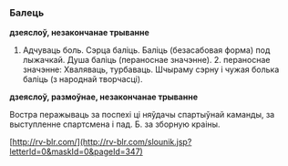 ### Балець
**дзеяслоў, незакончанае трыванне**

1. Адчуваць боль. Сэрца баліць. Баліць (безасабовая форма) под лыжачкай. Душа баліць (пераноснае значэнне). 2. пераноснае значэнне: Хваляваць, турбаваць. Шчыраму сэрну і чужая болька баліць (з народнай творчасці).

**дзеяслоў, размоўнае, незакончанае трыванне**

Востра перажываць за поспехі ці няўдачы спартыўнай каманды, за выступленне спартсмена і пад. Б. за зборную краіны.

<a rel="author">[http://rv-blr.com/](http://rv-blr.com/slounik.jsp?letterId=0&maskId=0&pageId=347)</a>
